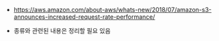 

- https://aws.amazon.com/about-aws/whats-new/2018/07/amazon-s3-announces-increased-request-rate-performance/

- 종류와 관련된 내용은 정리할 필요 있음


